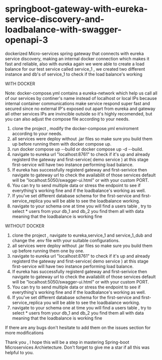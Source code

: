 # springboot-gateway-with-eureka-service-discovery-and-loadbalance-with-swagger-openapi-3
dockerized Micro-services spring gateway that connects with eureka service discovery, making an internal docker connection  which makes it fast and reliable, also with eureka again we were able to create a load balance for our test service called service_1 , we created two different instance and db's of service_1 to check if the load balance's working

WITH DOCKER

Note: docker-compose.yml contains a eureka-network which help us call all of our services by continer's name instead of localhost or local IPs because internal container communications make
service respond super fast and secured since no external IP's exposed out apart from eureka and gateway all other services IPs are invincible outside so it's highly recomended, but you can also
adjust the compose file according to your needs.
1) clone the project , modify the docker-compose.yml enviroment according to your needs.
2) all services were deploy without .jar files so make sure you build them up before running them with docker compose up.
3) run docker compose up --build or docker compose up -d --build.
4) navigate to eureka url "localhost:8761" to check if it's up and already registerd the gateway and first-service( demo service ) at this stage first-service will have two instance performing load balance.
5) If eureka has successfully registerd gateway and first-serivice then navigate to gateway url to check the availabilit of those services default will be "localhost:5050/swagger-ui.html" or with your custom PORT.
6) You can try to send multiple data or stress the endpoint to see if everything's working fine and if the loadbalance's working as well.
7) If you've set different database schema for the first-service and first-service_replica you will be able to see the loadbalance working.
8) navigate to your schema one at time you will find a users table , try to select * users from your db_1 and db_2 you find them all with data meaning that the loadbalance is working fine


WITHOUT DOCKER
1) clone the project , navigate to eureka,service_1 and service_1_dub and change the .env file with your suitable configurations.
2) all services were deploy without .jar files so make sure you build them up before running them one by one.
3) navigate to eureka url "localhost:8761" to check if it's up and already registerd the gateway and first-service( demo service ) at this stage first-service will have two instance performing load balance.
4) If eureka has successfully registerd gateway and first-serivice then navigate to gateway url to check the availabilit of those services default will be "localhost:5050/swagger-ui.html" or with your custom PORT.
5) You can try to send multiple data or stress the endpoint to see if everything's working fine and if the loadbalance's working as well.
6) If you've set different database schema for the first-service and first-service_replica you will be able to see the loadbalance working.
7) navigate to your schema one at time you will find a users table , try to select * users from your db_1 and db_2 you find them all with data meaning that the loadbalance is working fine


If there are any bugs don't hesitate to add them on the issues section for more modifications

Thank you , I hope this will be a step in mastering Spring-boot Microservices Archietecture.
Don't forget to give me a star if all this was helpful to you.
   
